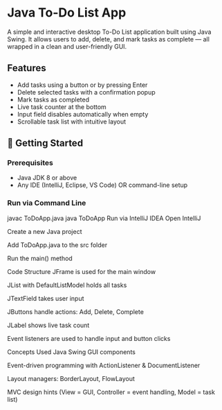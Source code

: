 # Java To-Do List App

A simple and interactive desktop To-Do List application built using Java Swing. It allows users to add, delete, and mark tasks as complete — all wrapped in a clean and user-friendly GUI.

##  Features

- Add tasks using a button or by pressing Enter
- Delete selected tasks with a confirmation popup
- Mark tasks as completed
- Live task counter at the bottom
- Input field disables automatically when empty
- Scrollable task list with intuitive layout

## 🚀 Getting Started

### Prerequisites

- Java JDK 8 or above
- Any IDE (IntelliJ, Eclipse, VS Code) OR command-line setup

### Run via Command Line

javac ToDoApp.java
java ToDoApp
Run via IntelliJ IDEA
Open IntelliJ

Create a new Java project

Add ToDoApp.java to the src folder

Run the main() method

Code Structure
JFrame is used for the main window

JList with DefaultListModel holds all tasks

JTextField takes user input

JButtons handle actions: Add, Delete, Complete

JLabel shows live task count

Event listeners are used to handle input and button clicks

 Concepts Used
Java Swing GUI components

Event-driven programming with ActionListener & DocumentListener

Layout managers: BorderLayout, FlowLayout

MVC design hints (View = GUI, Controller = event handling, Model = task list)
